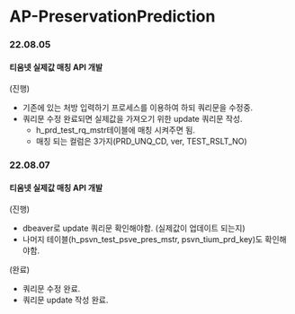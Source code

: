 # AP-PreservationPrediction

### 22.08.05
#### 티움넷 실제값 매칭 API 개발
(진행)
  - 기존에 있는 처방 입력하기 프로세스를 이용하여 하되 쿼리문을 수정중.
  - 쿼리문 수정 완료되면 실제값을 가져오기 위한 update 쿼리문 작성.
    - h_prd_test_rq_mstr테이블에 매칭 시켜주면 됨.
    - 매칭 되는 컬럼은 3가지(PRD_UNQ_CD, ver, TEST_RSLT_NO)

### 22.08.07
#### 티움넷 실제값 매칭 API 개발
(진행)
  - dbeaver로 update 쿼리문 확인해야함. (실제값이 업데이트 되는지)
  - 나머지 테이블(h_psvn_test_psve_pres_mstr, psvn_tium_prd_key)도 확인해야함.

(완료)
  - 쿼리문 수정 완료.
  - 쿼리문 update 작성 완료.
